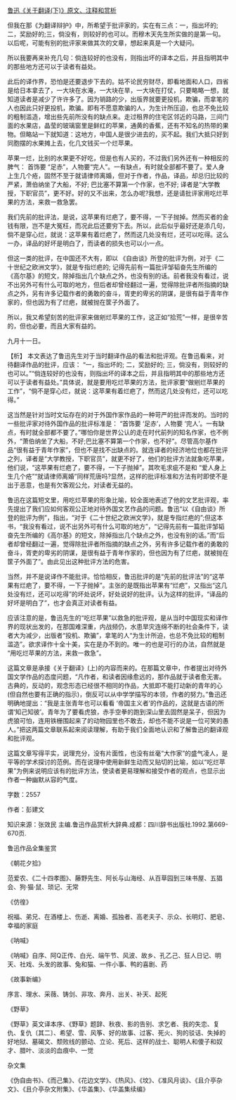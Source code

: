 [鲁迅《关于翻译(下)》原文、注释和赏析](https://www.vrrw.net/wx/9702.html)

但我在那《为翻译辩护》中，所希望于批评家的，实在有三点：一，指出坏的;二，奖励好的;三，倘没有，则较好的也可以。而穆木天先生所实做的是第一句。以后呢，可能有别的批评家来做其次的文章，想起来真是一个大疑问。

所以我要再来补充几句：倘连较好的也没有，则指出坏的译本之后，并且指明其中的那些地方还可以于读者有益处。

此后的译作界，恐怕是还要退步下去的。姑不论民穷财尽，即看地面和人口，四省是给日本拿去了，一大块在水淹，一大块在旱，一大块在打仗，只要略略一想，就知道读者是减少了许许多了。因为销路的少，出版界就要更投机，欺骗，而拿笔的人也因此只好更投机，欺骗。即有不愿意欺骗的人，为生计所压迫，也总不免比较的粗制滥造，增出些先前所没有的缺点来。走过租界的住宅区邻近的马路，三间门面的水果店，晶莹的玻璃窗里是鲜红的苹果，通黄的香蕉，还有不知名的热带的果物。但略站一下就知道：这地方，中国人是很少进去的，买不起。我们大抵只好到同胞摆的水果摊上去，化几文钱买一个烂苹果。

苹果一烂，比别的水果更不好吃，但是也有人买的，不过我们另外还有一种相反的脾气： 首饰要 “足赤”，人物要“完人”。一有缺点，有时就全部都不要了。爱人身上生几个疮，固然不至于就请律师离婚，但对于作者，作品，译品，却总归比较的严紧，萧伯纳坐了大船，不好; 巴比塞不算第一个作家，也不好; 译者是“大学教授，下职官员”，更不好。好的又不出来，怎么办呢?我想，还是请批评家用吃烂苹果的方法，来救一救急罢。

我们先前的批评法，是说，这苹果有烂疤了，要不得，一下子抛掉。然而买者的金钱有限，岂不是大冤枉，而况此后还要穷下去。所以，此后似乎最好还是添几句，倘不是穿心烂，就说：这苹果有着烂疤了，然而这几处没有烂，还可以吃得。这么一办，译品的好坏是明白了，而读者的损失也可以小一点。

但这一类的批评，在中国还不大有，即以 《自由谈》所登的批评为例，对于《二十世纪之欧洲文学》，就是专指烂疤的; 记得先前有一篇批评邹韬奋先生所编的《高尔基》的短文，除掉指出几个缺点之外，也没有别的话。前者我没有看过，说不出另外可有什么可取的地方，但后者却曾经翻过一遍，觉得除批评者所指摘的缺点之外，另有许多记载作者的勇敢的奋斗，胥吏的卑劣的阴谋，是很有益于青年作家的，但也因为有了烂疤，就被抛在筐子外面了。

所以，我又希望刻苦的批评家来做剜烂苹果的工作，这正如“拾荒”一样，是很辛苦的，但也必要，而且大家有益的。

九月十一日。



【析】 本文表达了鲁迅先生对于当时翻译作品的看法和批评观。在鲁迅看来，对待翻译作品的批评，应该： “一，指出坏的; 二，奖励好的; 三，倘没有，则较好的也可以。”“倘连较好的也没有，则指出坏的译本之后，并且指明其中的那些地方还可以于读者有益处。”具体说，就是要用吃烂苹果的方法，批评家要“做剜烂苹果的工作”，“倘不是穿心烂，就说：这苹果有着烂疤了，然而这几处没有烂，还可以吃得。”

这当然是针对当时文坛存在的对于外国作家作品的一种苛严的批评而发的。当时的一些批评家对待外国作品的批评标准是： “首饰要 ‘足赤’，人物要 ‘完人’。一有缺点，有时就全部都不要了。”哪怕你是世界公认的走在时代前列的知名作家，也不例外，“萧伯纳坐了大船，不好;巴比塞不算第一个作家，也不好”。尽管高尔基作品“很有益于青年作家”，但也不是找不出缺点的。就连译者的经济地位也都在批评之列，译者是“大学教授，下职官员”，就更不好了，他们的批评方法就象吃苹果，他们说，“这苹果有烂疤了，要不得，一下子抛掉”。其吹毛求疵不是和 “爱人身上生几个疮”“就请律师离婚”同样荒唐吗?显然，这样的批评标准和方法有时即使不是出于恶意，也是有欠客观公允，对读者无益的。

鲁迅在这篇短文里，用吃烂苹果的形象比喻，较全面地表述了他的文艺批评观，率先提出了我们应如何客观公正地对待外国文艺作品的问题。鲁迅“以《自由谈》所登的批评为例”，指出，“对于《二十世纪之欧洲文学》，就是专指烂疤的”;但这本书，“我没有看过，说不出另外可有什么可取的地方”，“记得先前有一篇批评邹韬奋先生所编的《高尔基》的短文，除掉指出几个缺点之外，也没有别的话。”而“后者却曾经翻过一遍，觉得除批评者所指摘的缺点之外，另有许多记载作者的勇敢的奋斗，胥吏的卑劣的阴谋，是很有益于青年作家的，但也因为有了烂疤，就被抛在筐子外面了”。由此见出这种批评方法的危害。

当然，并不是说译作不能批评。恰恰相反，鲁迅批评的是“先前的批评法”的“这苹果有烂疤了，要不得，一下子抛掉”。主张的是既指出苹果有“烂疤”，又指出“这几处没有烂，还可以吃得”的坏处说坏，好处说好的批评。认为这样的批评，“译品的好坏是明白了”，也才会真正对读者有益。

应该注意的是，鲁迅先生的“吃烂苹果”以救急的批评观，是从当时中国现实和译作界的现状出发的，在那国难深重，内战频仍，水患旱灾连绵不断的社会条件下，读者大为减少，出版者“投机、欺骗”，拿笔的人“为生计所迫，也总不免比较的粗制滥造”。欲求译作十全十美，实在是办不到的。唯一的也是可行的办法，自然就是 “用吃烂苹果的方法，来救一救急”。

这篇文章是承接《关于翻译》(上)的内容而来的。在那篇文章中，作者提出对待外国文学作品的态度问题，“凡作者，和读者因缘愈远的，那作品就于读者愈无害。古典的，反动的，观念形态已经很不相同的作品，大抵即不能打动新的青年的心 (但自然也要有正确的指示)，倒反可以从中学学描写的本领，作者的努力。”鲁迅还明确地提出：“我是主张青年也可以看看 ‘帝国主义者’的作品的，这就是古语的所谓‘知己知彼’。青年为了要看虎狼，赤手空拳的跑到深山里去固然是呆子，但因为虎狼可怕，连用铁栅围起来了的动物园里也不敢去，却也不能不说是一位可笑的愚人。”把这两篇文章联系起来阅读理解，有助于我们全面地认识和了解鲁迅的翻译观和批评观。

这篇文章写得平实，说理充分，没有片面性，也没有丝毫“大作家”的盛气凌人，是平等的学术探讨的范例。而在说理中使用新鲜生动而又贴切的比喻，如以“吃烂苹果”为例来说明应该有的批评方法，使读者更易理解和接受作者的观点，也显示出作者一种幽默从容的气度。

字数：2557

作者：彭建文

知识来源：张效民 主编.鲁迅作品赏析大辞典.成都：四川辞书出版社.1992.第669-670页.

鲁迅作品全集鉴赏

《朝花夕拾》

范爱农、《二十四孝图》、藤野先生、阿长与山海经、从百草园到三味书屋、五猖会、狗·猫·鼠、琐记、无常

《仿徨》

祝福、弟兄、在酒楼上、伤逝、离婚、孤独者、高老夫子、示众、长明灯、肥皂、幸福的家庭

《呐喊》

《呐喊》自序、阿Q正传、白光、端午节、风波、故乡、孔乙己、狂人日记、明天、社戏、头发的故事、兔和猫、一件小事、鸭的喜剧、药

《故事新编》

序言、理水、采薇、铸剑、非攻、奔月、出关、补天、起死

《野草》

《野草》英文译本序、《野草》题辞、秋夜、影的告别、求乞者、我的失恋、复仇、复仇〔其二〕、希望、雪、风筝、好的故事、过客、死火、狗的驳诘、失掉的好地狱、墓碣文、颓败线的颤动、立论、死后、这样的战士、聪明人和傻子和奴才、腊叶、淡淡的血痕中、一觉

杂文集

《伪自由书》、《而己集》、《花边文学》、《热风》、《坟》、《准风月谈》、《且介亭杂文》、《且介亭杂文附集》、《华盖集》、《华盖集续编》

